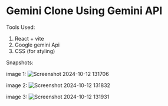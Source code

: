 # Gemini Clone Using Gemini API 

Tools Used:
 1. React + vite
 2. Google gemini Api 
 3. CSS (for styling)


Snapshots:

image 1:
![Screenshot 2024-10-12 131706](https://github.com/user-attachments/assets/29943441-e471-439f-9c39-da89b4983a6c)

image 2:
![Screenshot 2024-10-12 131832](https://github.com/user-attachments/assets/e7489233-cbb0-4c56-bf89-5610de6aa6d2)

image 3:
![Screenshot 2024-10-12 131931](https://github.com/user-attachments/assets/d25086fb-c3dd-4b49-bef4-415c49af37c1)
